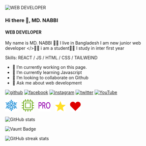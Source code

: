 ![WEB DEVELOPER](https://scontent.fdac4-2.fna.fbcdn.net/v/t39.30808-6/428374782_402706702133440_2721808066680516626_n.jpg?_nc_cat=108&ccb=1-7&_nc_sid=5f2048&_nc_ohc=YbGU19tnNzsAX-kyAb7&_nc_zt=23&_nc_ht=scontent.fdac4-2.fna&cb_e2o_trans=q&oh=00_AfCE6LuvZEcIFF46zH1Sz1YoRqF2xCFUi9P1hrSKjePYXQ&oe=65FF25D7)
### Hi there 👋, MD. NABBI
#### WEB DEVELOPER

My name is MD. NABBI 🧑‍🎓
I live in Bangladesh 
I am new junior web developer </>👨‍💻
i am a student👩‍🎓
I study in inter first year


Skills:  REACT / JS / HTML / CSS / TAILWEIND

- 🔭 I’m currently working on this page. 
- 🌱 I’m currently learning Javascript 
- 👯 I’m looking to collaborate on Github 
- 💬 Ask me about web development 


[<img src='https://cdn.jsdelivr.net/npm/simple-icons@3.0.1/icons/github.svg' alt='github' height='40'>](https://github.com/MD.NABBI)  [<img src='https://cdn.jsdelivr.net/npm/simple-icons@3.0.1/icons/facebook.svg' alt='facebook' height='40'>](https://www.facebook.com/Nabbi)  [<img src='https://cdn.jsdelivr.net/npm/simple-icons@3.0.1/icons/instagram.svg' alt='instagram' height='40'>](https://www.instagram.com/NSNABBI/)  [<img src='https://cdn.jsdelivr.net/npm/simple-icons@3.0.1/icons/twitter.svg' alt='twitter' height='40'>](https://twitter.com/MD.Nabbi)  [<img src='https://cdn.jsdelivr.net/npm/simple-icons@3.0.1/icons/youtube.svg' alt='YouTube' height='40'>](https://www.youtube.com/channel/@NSNABBI)  

<a href='https://archiveprogram.github.com/'><img src='https://raw.githubusercontent.com/acervenky/animated-github-badges/master/assets/acbadge.gif' width='40' height='40'></a> <a href='https://docs.github.com/en/developers'><img src='https://raw.githubusercontent.com/acervenky/animated-github-badges/master/assets/devbadge.gif' width='40' height='40'></a> <a href='https://github.com/pricing'><img src='https://raw.githubusercontent.com/acervenky/animated-github-badges/master/assets/pro.gif' width='40' height='40'></a> <a href='https://stars.github.com/'><img src='https://raw.githubusercontent.com/acervenky/animated-github-badges/master/assets/starbadge.gif' width='35' height='35'></a> <a href='https://docs.github.com/en/github/supporting-the-open-source-community-with-github-sponsors'><img src='https://raw.githubusercontent.com/acervenky/animated-github-badges/master/assets/sponsorbadge.gif' width='35' height='35'></a> 

![GitHub stats](https://github-readme-stats.vercel.app/api?username=MD.NABBI&show_icons=true)  

![Vaunt Badge](https://api.vaunt.dev/v1/github/entities/MD.NABBI/contributions?format=svg&private=false)  

![GitHub streak stats](https://streak-stats.demolab.com/?user=MD.NABBI)  

